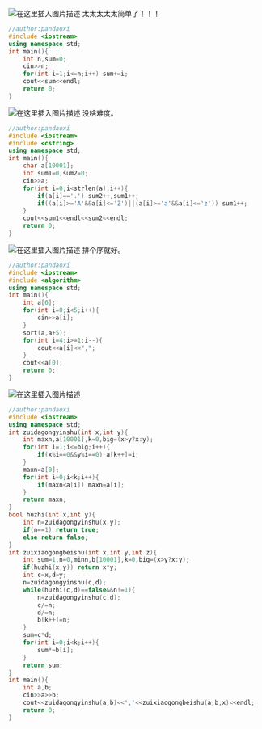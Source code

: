 ![在这里插入图片描述](https://pic.2ge.org/cdn/?url=https://img-blog.csdnimg.cn/b1ee7754179b45c88f45d8e898336985.png?x-oss-process=image/watermark,type_d3F5LXplbmhlaQ,shadow_50,text_Q1NETiBA5r2Y6YGT54a5,size_20,color_FFFFFF,t_70,g_se,x_16)
太太太太太简单了！！！

```cpp
//author:pandaoxi
#include <iostream> 
using namespace std;
int main(){
	int n,sum=0;
	cin>>n;
	for(int i=1;i<=n;i++) sum+=i;
	cout<<sum<<endl;
	return 0;
} 
```
![在这里插入图片描述](https://pic.2ge.org/cdn/?url=https://img-blog.csdnimg.cn/acc1d4e1e5864121a569fc59bf0640f0.png?x-oss-process=image/watermark,type_d3F5LXplbmhlaQ,shadow_50,text_Q1NETiBA5r2Y6YGT54a5,size_20,color_FFFFFF,t_70,g_se,x_16)
没啥难度。

```cpp
//author:pandaoxi
#include <iostream>
#include <cstring>
using namespace std;
int main(){
	char a[10001];
	int sum1=0,sum2=0;
	cin>>a;
	for(int i=0;i<strlen(a);i++){
		if(a[i]=='.') sum2++,sum1++;
		if((a[i]>='A'&&a[i]<='Z')||(a[i]>='a'&&a[i]<='z')) sum1++;
	}
	cout<<sum1<<endl<<sum2<<endl; 
	return 0;
} 
```
   ![在这里插入图片描述](https://pic.2ge.org/cdn/?url=https://img-blog.csdnimg.cn/44d074ae116c431499a340313191fe4d.png?x-oss-process=image/watermark,type_d3F5LXplbmhlaQ,shadow_50,text_Q1NETiBA5r2Y6YGT54a5,size_20,color_FFFFFF,t_70,g_se,x_16)
排个序就好。

```cpp
//author:pandaoxi
#include <iostream>
#include <algorithm>
using namespace std;
int main(){
	int a[6];
	for(int i=0;i<5;i++){
		cin>>a[i];
	}
	sort(a,a+5);
	for(int i=4;i>=1;i--){
		cout<<a[i]<<",";
	}
	cout<<a[0];
	return 0;
} 
```
![在这里插入图片描述](https://pic.2ge.org/cdn/?url=https://img-blog.csdnimg.cn/4bebfaf835514e38a0cda8bca0ad4063.png?x-oss-process=image/watermark,type_d3F5LXplbmhlaQ,shadow_50,text_Q1NETiBA5r2Y6YGT54a5,size_20,color_FFFFFF,t_70,g_se,x_16)

```cpp
//author:pandaoxi
#include <iostream>
using namespace std;
int zuidagongyinshu(int x,int y){
	int maxn,a[10001],k=0,big=(x>y?x:y);
	for(int i=1;i<=big;i++){
		if(x%i==0&&y%i==0) a[k++]=i;
	}
	maxn=a[0]; 
	for(int i=0;i<k;i++){
		if(maxn<a[i]) maxn=a[i];
	}
	return maxn;
}
bool huzhi(int x,int y){
	int n=zuidagongyinshu(x,y);
	if(n==1) return true;
	else return false;
}
int zuixiaogongbeishu(int x,int y,int z){
	int sum=1,n=0,minn,b[10001],k=0,big=(x>y?x:y);
	if(huzhi(x,y)) return x*y;
	int c=x,d=y;
	n=zuidagongyinshu(c,d);
	while(huzhi(c,d)==false&&n!=1){
		n=zuidagongyinshu(c,d);
		c/=n;
		d/=n;
		b[k++]=n;
	}
	sum=c*d;
	for(int i=0;i<k;i++){
		sum*=b[i];
	}
	return sum;
}
int main(){
	int a,b;
	cin>>a>>b;
	cout<<zuidagongyinshu(a,b)<<','<<zuixiaogongbeishu(a,b,x)<<endl;
	return 0;
} 
```

